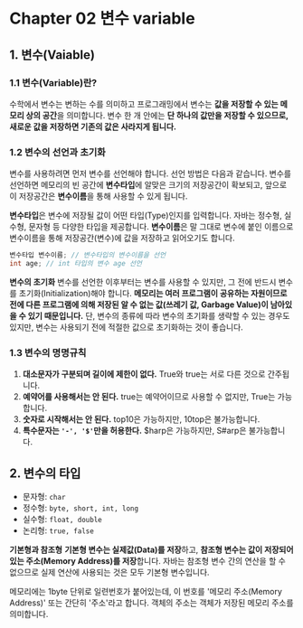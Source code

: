 # Chapter 02 변수 variable 

## 1. 변수(Vaiable)

### 1.1 변수(Variable)란?

수학에서 변수는 변하는 수를 의미하고 프로그래밍에서 변수는 **값을 저장할 수 있는 메모리 상의 공간**을 의미합니다. 
변수 한 개 안에는 **단 하나의 값만을 저장할 수 있으므로, 새로운 값을 저장하면 기존의 값은 사라지게 됩니다.** 



### 1.2 변수의 선언과 초기화

변수를 사용하려면 먼저 변수를 선언해야 합니다. 선언 방법은 다음과 같습니다. 변수를 선언하면 메모리의 빈 공간에 **변수타입**에 알맞은 크기의 저장공간이 확보되고,  앞으로 이 저장공간은 **변수이름**을 통해 사용할 수 있게 됩니다.

**변수타입**은 변수에 저장될 값이 어떤 타입(Type)인지를 입력합니다. 자바는 정수형, 실수형, 문자형 등 다양한 타입을 제공합니다.
**변수이름**은 말 그대로 변수에 붙인 이름으로 변수이름을 통해 저장공간(변수)에 값을 저장하고 읽어오기도 합니다.

```java
변수타입 변수이름; // 변수타입의 변수이름을 선언
int age; // int 타입의 변수 age 선언
```



**변수의 초기화**
변수를 선언한 이후부터는 변수를 사용할 수 있지만, 그 전에 반드시 변수를 초기화(Initialization)해야 합니다. **메모리는 여러 프로그램이 공유하는 자원이므로 전에 다른 프로그램에 의해 저장된 알 수 없는 값(쓰레기 값, Garbage Value)이 남아있을 수 있기 때문입니다.** 단, 변수의 종류에 따라 변수의 초기화를 생략할 수 있는 경우도 있지만, 변수는 사용되기 전에 적절한 값으로 초기화하는 것이 좋습니다.



### 1.3 변수의 명명규칙

1. **대소문자가 구분되며 길이에 제한이 없다.**
   True와 true는 서로 다른 것으로 간주됩니다.
2. **예약어를 사용해서는 안 된다.**
   true는 예약어이므로 사용할 수 없지만, True는 가능합니다.
3. **숫자로 시작해서는 안 된다.**
   top10은 가능하지만, 10top은 불가능합니다.
4. **특수문자는 `'-', '$'`만을 허용한다.**
   $harp은 가능하지만, S#arp은 불가능합니다.



## 2. 변수의 타입

- 문자형: `char`
- 정수형: `byte, short, int, long`
- 실수형: `float, double`
- 논리형: `true, false`



**기본형과 참조형**
**기본형 변수는 실제값(Data)를 저장**하고, **참조형 변수는 값이 저장되어 있는 주소(Memory Address)를 저장**합니다. 자바는 참조형 변수 간의 연산을 할 수 없으므로 실제 연산에 사용되는 것은 모두 기본형 변수입니다.

메모리에는 1byte 단위로 일련번호가 붙어있는데, 이 번호를 '메모리 주소(Memory Address)' 또는 간단히 '주소'라고 합니다. 객체의 주소는 객체가 저장된 메모리 주소를 의미합니다.